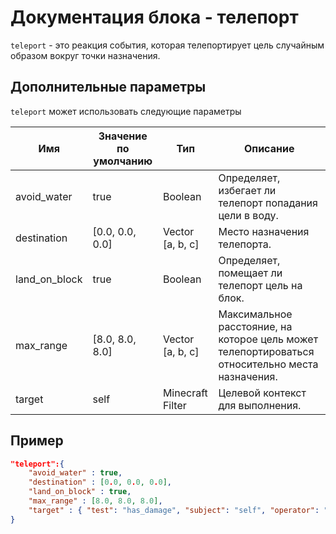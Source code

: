 # Документация блока - телепорт

`teleport` - это реакция события, которая телепортирует цель случайным образом вокруг точки назначения.

## Дополнительные параметры

`teleport` может использовать следующие параметры

| Имя           | Значение по умолчанию | Тип              | Описание                                                                                        |
|---------------|-----------------------|------------------|-------------------------------------------------------------------------------------------------|
| avoid_water   | true                  | Boolean          | Определяет, избегает ли телепорт попадания цели в воду.                                         |
| destination   | [0.0, 0.0, 0.0]       | Vector [a, b, c] | Место назначения телепорта.                                                                     |
| land_on_block | true                  | Boolean          | Определяет, помещает ли телепорт цель на блок.                                                  |
| max_range     | [8.0, 8.0, 8.0]       | Vector [a, b, c] | Максимальное расстояние, на которое цель может телепортироваться относительно места назначения. |
| target        | self                  | Minecraft Filter | Целевой контекст для выполнения.                                                                |

## Пример

``` json
"teleport":{
    "avoid_water" : true,
    "destination" : [0.0, 0.0, 0.0],
    "land_on_block" : true,
    "max_range" : [8.0, 8.0, 8.0],
    "target" : { "test": "has_damage", "subject": "self", "operator": "equals", "value": "suffocating" }
}
```
